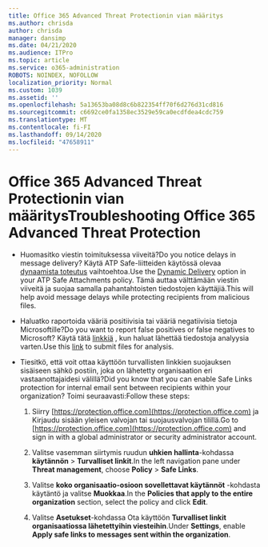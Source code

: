 ```yaml
---
title: Office 365 Advanced Threat Protectionin vian määritys
ms.author: chrisda
author: chrisda
manager: dansimp
ms.date: 04/21/2020
ms.audience: ITPro
ms.topic: article
ms.service: o365-administration
ROBOTS: NOINDEX, NOFOLLOW
localization_priority: Normal
ms.custom: 1039
ms.assetid: ''
ms.openlocfilehash: 5a13653ba08d8c6b822354ff70f6d276d31cd816
ms.sourcegitcommit: c6692ce0fa1358ec3529e59ca0ecdfdea4cdc759
ms.translationtype: MT
ms.contentlocale: fi-FI
ms.lasthandoff: 09/14/2020
ms.locfileid: "47658911"
---
```

# <a name="troubleshooting-office-365-advanced-threat-protection"></a><span data-ttu-id="785e4-102">Office 365 Advanced Threat Protectionin vian määritys</span><span class="sxs-lookup"><span data-stu-id="785e4-102">Troubleshooting Office 365 Advanced Threat Protection</span></span>

- <span data-ttu-id="785e4-103">Huomasitko viestin toimituksessa viiveitä?</span><span class="sxs-lookup"><span data-stu-id="785e4-103">Do you notice delays in message delivery?</span></span> <span data-ttu-id="785e4-104">Käytä ATP Safe-liitteiden käytössä olevaa [dynaamista toteutus](https://docs.microsoft.com/microsoft-365/security/office-365-security/dynamic-delivery-and-previewing) vaihtoehtoa.</span><span class="sxs-lookup"><span data-stu-id="785e4-104">Use the [Dynamic Delivery](https://docs.microsoft.com/microsoft-365/security/office-365-security/dynamic-delivery-and-previewing) option in your ATP Safe Attachments policy.</span></span> <span data-ttu-id="785e4-105">Tämä auttaa välttämään viestin viiveitä ja suojaa samalla pahantahtoisten tiedostojen käyttäjiä.</span><span class="sxs-lookup"><span data-stu-id="785e4-105">This will help avoid message delays while protecting recipients from malicious files.</span></span>

- <span data-ttu-id="785e4-106">Haluatko raportoida vääriä positiivisia tai vääriä negatiivisia tietoja Microsoftille?</span><span class="sxs-lookup"><span data-stu-id="785e4-106">Do you want to report false positives or false negatives to Microsoft?</span></span> <span data-ttu-id="785e4-107">Käytä tätä [linkkiä](https://www.microsoft.com/wdsi/filesubmission/) , kun haluat lähettää tiedostoja analyysia varten.</span><span class="sxs-lookup"><span data-stu-id="785e4-107">Use this [link](https://www.microsoft.com/wdsi/filesubmission/) to submit files for analysis.</span></span>

- <span data-ttu-id="785e4-108">Tiesitkö, että voit ottaa käyttöön turvallisten linkkien suojauksen sisäiseen sähkö postiin, joka on lähetetty organisaation eri vastaanottajaidesi välillä?</span><span class="sxs-lookup"><span data-stu-id="785e4-108">Did you know that you can enable Safe Links protection for internal email sent between recipients within your organization?</span></span> <span data-ttu-id="785e4-109">Toimi seuraavasti:</span><span class="sxs-lookup"><span data-stu-id="785e4-109">Follow these steps:</span></span>

  1. <span data-ttu-id="785e4-110">Siirry [https://protection.office.com](https://protection.office.com) ja Kirjaudu sisään yleisen valvojan tai suojausvalvojan tilillä.</span><span class="sxs-lookup"><span data-stu-id="785e4-110">Go to [https://protection.office.com](https://protection.office.com) and sign in with a global administrator or security administrator account.</span></span>

  2. <span data-ttu-id="785e4-111">Valitse vasemman siirtymis ruudun **uhkien hallinta**-kohdassa **käytännön** \> **Turvalliset linkit**.</span><span class="sxs-lookup"><span data-stu-id="785e4-111">In the left navigation pane under **Threat management**, choose **Policy** \> **Safe Links**.</span></span>

  3. <span data-ttu-id="785e4-112">Valitse **koko organisaatio-osioon sovellettavat käytännöt** -kohdasta käytäntö ja valitse **Muokkaa**.</span><span class="sxs-lookup"><span data-stu-id="785e4-112">In the **Policies that apply to the entire organization** section, select the policy and click **Edit**.</span></span>

  4. <span data-ttu-id="785e4-113">Valitse **Asetukset**-kohdassa Ota käyttöön **Turvalliset linkit organisaatiossa lähetettyihin viesteihin**.</span><span class="sxs-lookup"><span data-stu-id="785e4-113">Under **Settings**, enable **Apply safe links to messages sent within the organization**.</span></span>
